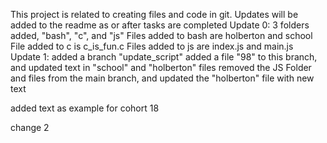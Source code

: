 This project is related to creating files and code in git. 
Updates will be added to the readme as or after tasks are completed
Update 0: 3 folders added, "bash", "c", and "js"
Files added to bash are holberton and school
File added to c is c_is_fun.c
Files added to js are index.js and main.js
Update 1: added a branch "update_script"
added a file "98" to this branch, and updated text in "school" and "holberton" files
removed the JS Folder and files from the main branch, and updated the "holberton" file with new text

added text as example for cohort 18

change 2